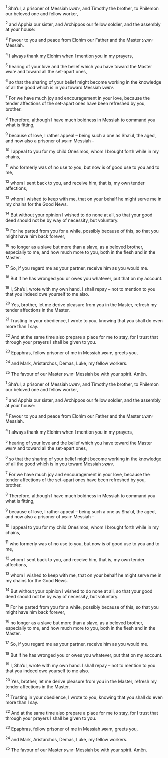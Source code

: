 <sup>1</sup> Sha’ul, a prisoner of Messiah יהושע, and Timothy the brother, to Philemon our beloved one and fellow worker,

<sup>2</sup> and Apphia our sister, and Archippos our fellow soldier, and the assembly at your house:

<sup>3</sup> Favour to you and peace from Elohim our Father and the Master יהושע Messiah.

<sup>4</sup> I always thank my Elohim when I mention you in my prayers,

<sup>5</sup> hearing of your love and the belief which you have toward the Master יהושע and toward all the set-apart ones,

<sup>6</sup> so that the sharing of your belief might become working in the knowledge of all the good which is in you toward Messiah יהושע.

<sup>7</sup> For we have much joy and encouragement in your love, because the tender affections of the set-apart ones have been refreshed by you, brother.

<sup>8</sup> Therefore, although I have much boldness in Messiah to command you what is fitting,

<sup>9</sup> because of love, I rather appeal – being such a one as Sha’ul, the aged, and now also a prisoner of יהושע Messiah –

<sup>10</sup> I appeal to you for my child Onesimos, whom I brought forth while in my chains,

<sup>11</sup> who formerly was of no use to you, but now is of good use to you and to me,

<sup>12</sup> whom I sent back to you, and receive him, that is, my own tender affections,

<sup>13</sup> whom I wished to keep with me, that on your behalf he might serve me in my chains for the Good News.

<sup>14</sup> But without your opinion I wished to do none at all, so that your good deed should not be by way of necessity, but voluntary.

<sup>15</sup> For he parted from you for a while, possibly because of this, so that you might have him back forever,

<sup>16</sup> no longer as a slave but more than a slave, as a beloved brother, especially to me, and how much more to you, both in the flesh and in the Master.

<sup>17</sup> So, if you regard me as your partner, receive him as you would me.

<sup>18</sup> But if he has wronged you or owes you whatever, put that on my account.

<sup>19</sup> I, Sha’ul, wrote with my own hand. I shall repay – not to mention to you that you indeed owe yourself to me also.

<sup>20</sup> Yes, brother, let me derive pleasure from you in the Master, refresh my tender affections in the Master.

<sup>21</sup> Trusting in your obedience, I wrote to you, knowing that you shall do even more than I say.

<sup>22</sup> And at the same time also prepare a place for me to stay, for I trust that through your prayers I shall be given to you.

<sup>23</sup> Epaphras, fellow prisoner of me in Messiah יהושע, greets you,

<sup>24</sup> and Mark, Aristarchos, Demas, Luke, my fellow workers.

<sup>25</sup> The favour of our Master יהושע Messiah be with your spirit. Amĕn.

<sup>1</sup> Sha’ul, a prisoner of Messiah יהושע, and Timothy the brother, to Philemon our beloved one and fellow worker,

<sup>2</sup> and Apphia our sister, and Archippos our fellow soldier, and the assembly at your house:

<sup>3</sup> Favour to you and peace from Elohim our Father and the Master יהושע Messiah.

<sup>4</sup> I always thank my Elohim when I mention you in my prayers,

<sup>5</sup> hearing of your love and the belief which you have toward the Master יהושע and toward all the set-apart ones,

<sup>6</sup> so that the sharing of your belief might become working in the knowledge of all the good which is in you toward Messiah יהושע.

<sup>7</sup> For we have much joy and encouragement in your love, because the tender affections of the set-apart ones have been refreshed by you, brother.

<sup>8</sup> Therefore, although I have much boldness in Messiah to command you what is fitting,

<sup>9</sup> because of love, I rather appeal – being such a one as Sha’ul, the aged, and now also a prisoner of יהושע Messiah –

<sup>10</sup> I appeal to you for my child Onesimos, whom I brought forth while in my chains,

<sup>11</sup> who formerly was of no use to you, but now is of good use to you and to me,

<sup>12</sup> whom I sent back to you, and receive him, that is, my own tender affections,

<sup>13</sup> whom I wished to keep with me, that on your behalf he might serve me in my chains for the Good News.

<sup>14</sup> But without your opinion I wished to do none at all, so that your good deed should not be by way of necessity, but voluntary.

<sup>15</sup> For he parted from you for a while, possibly because of this, so that you might have him back forever,

<sup>16</sup> no longer as a slave but more than a slave, as a beloved brother, especially to me, and how much more to you, both in the flesh and in the Master.

<sup>17</sup> So, if you regard me as your partner, receive him as you would me.

<sup>18</sup> But if he has wronged you or owes you whatever, put that on my account.

<sup>19</sup> I, Sha’ul, wrote with my own hand. I shall repay – not to mention to you that you indeed owe yourself to me also.

<sup>20</sup> Yes, brother, let me derive pleasure from you in the Master, refresh my tender affections in the Master.

<sup>21</sup> Trusting in your obedience, I wrote to you, knowing that you shall do even more than I say.

<sup>22</sup> And at the same time also prepare a place for me to stay, for I trust that through your prayers I shall be given to you.

<sup>23</sup> Epaphras, fellow prisoner of me in Messiah יהושע, greets you,

<sup>24</sup> and Mark, Aristarchos, Demas, Luke, my fellow workers.

<sup>25</sup> The favour of our Master יהושע Messiah be with your spirit. Amĕn.

